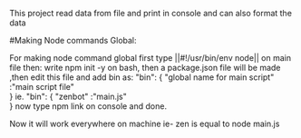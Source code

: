 This project read data from file and print in console and can also format the data

#Making Node commands Global:

For making node command global first type ||#!/usr/bin/env node|| on main file
 then:
write npm init -y on bash, then a package.json file will be made 
,then edit this file and add bin as:
  "bin": {
    "global name for main script" :"main script file"  
  }
ie. 
  "bin": {
    "zenbot" :"main.js"  
  }
now type npm link on console 
and done.

Now it will work everywhere on machine ie- zen is equal to node main.js